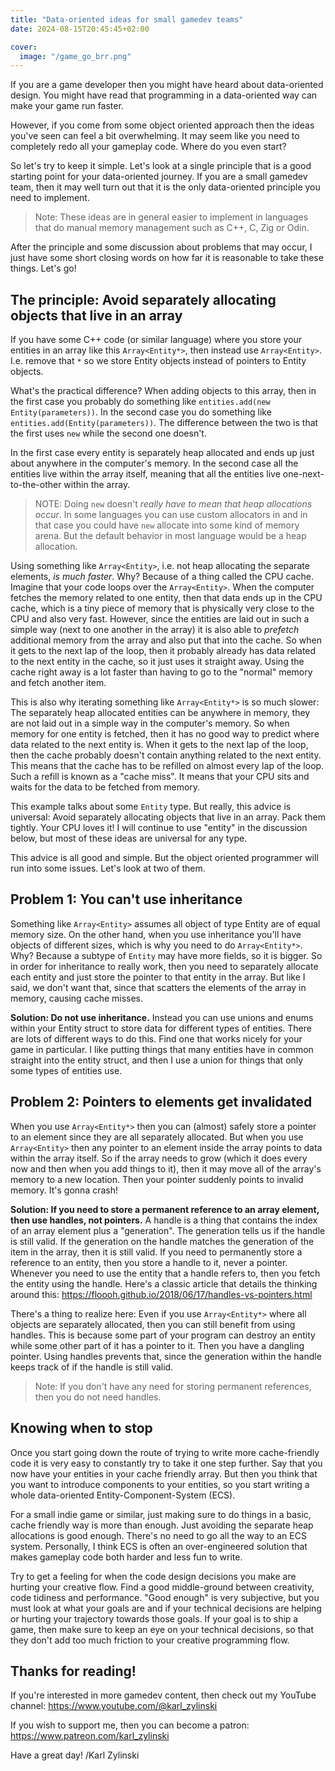 ```yaml
---
title: "Data-oriented ideas for small gamedev teams"
date: 2024-08-15T20:45:45+02:00

cover:
  image: "/game_go_brr.png"
---
```


If you are a game developer then you might have heard about data-oriented design. You might have read that programming in a data-oriented way can make your game run faster.

However, if you come from some object oriented approach then the ideas you've seen can feel a bit overwhelming. It may seem like you need to completely redo all your gameplay code. Where do you even start?

So let's try to keep it simple. Let's look at a single principle that is a good starting point for your data-oriented journey. If you are a small gamedev team, then it may well turn out that it is the only data-oriented principle you need to implement.

> Note: These ideas are in general easier to implement in languages that do manual memory management such as C++, C, Zig or Odin.

After the principle and some discussion about problems that may occur, I just have some short closing words on how far it is reasonable to take these things. Let's go!

## The principle: Avoid separately allocating objects that live in an array

If you have some C++ code (or similar language) where you store your entities in an array like this `Array<Entity*>`, then instead use `Array<Entity>`. I.e. remove that `*` so we store Entity objects instead of pointers to Entity objects.

What's the practical difference? When adding objects to this array, then in the first case you probably do something like `entities.add(new Entity(parameters))`. In the second case you do something like `entities.add(Entity(parameters))`. The difference between the two is that the first uses `new` while the second one doesn't.

In the first case every entity is separately heap allocated and ends up just about anywhere in the computer's memory. In the second case all the entities live within the array itself, meaning that all the entities live one-next-to-the-other within the array.

> NOTE: Doing `new` doesn't _really have to mean that heap allocations occur_. In some languages you can use custom allocators in and in that case you could have `new` allocate into some kind of memory arena. But the default behavior in most language would be a heap allocation.

Using something like `Array<Entity>`, i.e. not heap allocating the separate elements, _is much faster_. Why? Because of a thing called the CPU cache. Imagine that your code loops over the `Array<Entity>`. When the computer fetches the memory related to one entity, then that data ends up in the CPU cache, which is a tiny piece of memory that is physically very close to the CPU and also very fast. However, since the entities are laid out in such a simple way (next to one another in the array) it is also able to _prefetch_ additional memory from the array and also put that into the cache. So when it gets to the next lap of the loop, then it probably already has data related to the next entity in the cache, so it just uses it straight away. Using the cache right away is a lot faster than having to go to the "normal" memory and fetch another item.

This is also why iterating something like `Array<Entity*>` is so much slower: The separately heap allocated entities can be anywhere in memory, they are not laid out in a simple way in the computer's memory. So when memory for one entity is fetched, then it has no good way to predict where data related to the next entity is. When it gets to the next lap of the loop, then the cache probably doesn't contain anything related to the next entity. This means that the cache has to be refilled on almost every lap of the loop. Such a refill is known as a "cache miss". It means that your CPU sits and waits for the data to be fetched from memory.

This example talks about some `Entity` type. But really, this advice is universal: Avoid separately allocating objects that live in an array. Pack them tightly. Your CPU loves it! I will continue to use "entity" in the discussion below, but most of these ideas are universal for any type.

This advice is all good and simple. But the object oriented programmer will run into some issues. Let's look at two of them.

## Problem 1: You can't use inheritance

Something like `Array<Entity>` assumes all object of type Entity are of equal memory size. On the other hand, when you use inheritance you'll have objects of different sizes, which is why you need to do `Array<Entity*>`. Why? Because a subtype of `Entity` may have more fields, so it is bigger. So in order for inheritance to really work, then you need to separately allocate each entity and just store the pointer to that entity in the array. But like I said, we don't want that, since that scatters the elements of the array in memory, causing cache misses.

**Solution: Do not use inheritance.** Instead you can use unions and enums within your Entity struct to store data for different types of entities. There are lots of different ways to do this. Find one that works nicely for your game in particular. I like putting things that many entities have in common straight into the entity struct, and then I use a union for things that only some types of entities use.

## Problem 2: Pointers to elements get invalidated

When you use `Array<Entity*>` then you can (almost) safely store a pointer to an element since they are all separately allocated. But when you use `Array<Entity>` then any pointer to an element inside the array points to data within the array itself. So if the array needs to grow (which it does every now and then when you add things to it), then it may move all of the array's memory to a new location. Then your pointer suddenly points to invalid memory. It's gonna crash!

**Solution: If you need to store a permanent reference to an array element, then use handles, not pointers.** A handle is a thing that contains the index of an array element plus a "generation". The generation tells us if the handle is still valid. If the generation on the handle matches the generation of the item in the array, then it is still valid. If you need to permanently store a reference to an entity, then you store a handle to it, never a pointer. Whenever you need to use the entity that a handle refers to, then you fetch the entity using the handle. Here's a classic article that details the thinking around this: https://floooh.github.io/2018/06/17/handles-vs-pointers.html

There's a thing to realize here: Even if you use `Array<Entity*>` where all objects are separately allocated, then you can still benefit from using handles. This is because some part of your program can destroy an entity while some other part of it has a pointer to it. Then you have a dangling pointer. Using handles prevents that, since the generation within the handle keeps track of if the handle is still valid.

> Note: If you don't have any need for storing permanent references, then you do not need handles.

## Knowing when to stop

Once you start going down the route of trying to write more cache-friendly code it is very easy to constantly try to take it one step further. Say that you now have your entities in your cache friendly array. But then you think that you want to introduce components to your entities, so you start writing a whole data-oriented Entity-Component-System (ECS).

For a small indie game or similar, just making sure to do things in a basic, cache friendly way is more than enough. Just avoiding the separate heap allocations is good enough. There's no need to go all the way to an ECS system. Personally, I think ECS is often an over-engineered solution that makes gameplay code both harder and less fun to write.

Try to get a feeling for when the code design decisions you make are hurting your creative flow. Find a good middle-ground between creativity, code tidiness and performance. "Good enough" is very subjective, but you must look at what your goals are and if your technical decisions are helping or hurting your trajectory towards those goals. If your goal is to ship a game, then make sure to keep an eye on your technical decisions, so that they don't add too much friction to your creative programming flow.

## Thanks for reading!

If you're interested in more gamedev content, then check out my YouTube channel: https://www.youtube.com/@karl_zylinski

If you wish to support me, then you can become a patron: https://www.patreon.com/karl_zylinski

Have a great day!
/Karl Zylinski